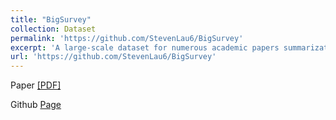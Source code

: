 ```yaml
---
title: "BigSurvey"
collection: Dataset
permalink: 'https://github.com/StevenLau6/BigSurvey'
excerpt: 'A large-scale dataset for numerous academic papers summarization.'
url: 'https://github.com/StevenLau6/BigSurvey'
---
```


Paper <a href="https://www.ijcai.org/proceedings/2022/0591.pdf">[PDF]</a>

Github <a href="https://github.com/StevenLau6/BigSurvey">Page</a>


